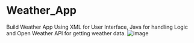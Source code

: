 # Weather_App
Build Weather App Using XML for User Interface, Java for handling Logic and Open Weather API for getting weather data.
![image](https://github.com/user-attachments/assets/7ceab9fc-c620-4318-a96c-d8d65d930a22)
